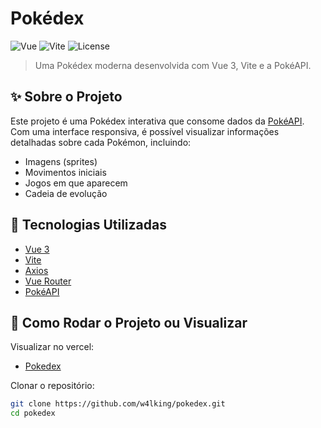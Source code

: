 # Pokédex

![Vue](https://img.shields.io/badge/Vue.js-35495E?style=for-the-badge&logo=vue.js&logoColor=4FC08D)
![Vite](https://img.shields.io/badge/Vite-646CFF?style=for-the-badge&logo=vite&logoColor=FFD62E)
![License](https://img.shields.io/badge/license-MIT-green?style=for-the-badge)

> Uma Pokédex moderna desenvolvida com Vue 3, Vite e a PokéAPI.

## ✨ Sobre o Projeto

Este projeto é uma Pokédex interativa que consome dados da [PokéAPI](https://pokeapi.co/). Com uma interface responsiva, é possível visualizar informações detalhadas sobre cada Pokémon, incluindo:

- Imagens (sprites)
- Movimentos iniciais
- Jogos em que aparecem
- Cadeia de evolução

## 🚀 Tecnologias Utilizadas

- [Vue 3](https://vuejs.org/)
- [Vite](https://vitejs.dev/)
- [Axios](https://axios-http.com/)
- [Vue Router](https://router.vuejs.org/)
- [PokéAPI](https://pokeapi.co/)

## 🔧 Como Rodar o Projeto ou Visualizar



Visualizar no vercel:

- [Pokedex](https://pokedex-five-ivory.vercel.app/)

Clonar o repositório:

```bash
git clone https://github.com/w4lking/pokedex.git
cd pokedex



